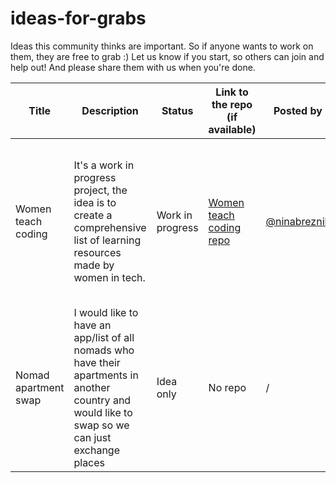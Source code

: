 # ideas-for-grabs
Ideas this community thinks are important. So if anyone wants to work on them, they are free to grab :) Let us know if you start, so others can join and help out! And please share them with us when you're done.

| Title | Description | Status | Link to the repo (if available) | Posted by | Additional |
| ----- | ----------- | ------ | ------------------------------- | --------- | ---------- |
| Women teach coding | It's a work in progress project, the idea is to create a comprehensive list of learning resources made by women in tech. | Work in progress | [Women teach coding repo](https://github.com/ninabreznik/women-teach-coding) | [@ninabreznik](https://github.com/ninabreznik) | I started it but have little time to continue so if anyone would like to collaborate and push it forward, please!|
| Nomad apartment swap | I would like to have an app/list of all nomads who have their apartments in another country and would like to swap so we can just exchange places | Idea only | No repo | / |
